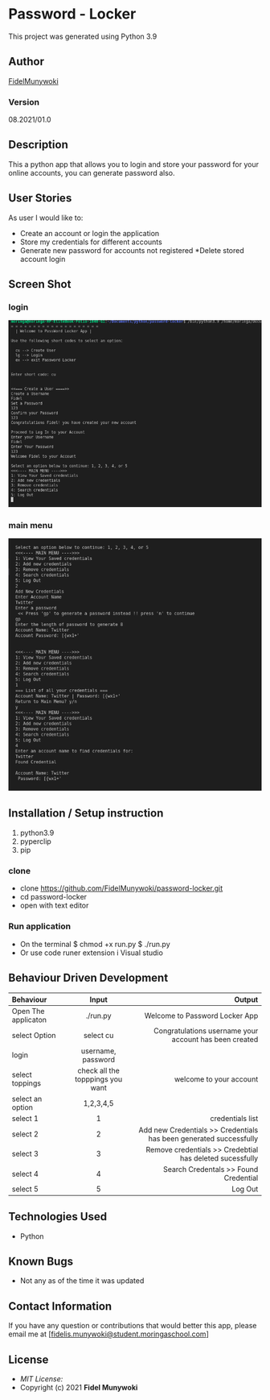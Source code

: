 # Password - Locker

This project was generated using Python 3.9

## Author

[FidelMunywoki](https://github.com/FidelMunywoki)

### Version
08.2021/01.0

## Description

This a python app that allows you to login and store your password for your online accounts, you can generate password also. 

## User Stories

As user I would like to:

   * Create an account or login the application
   * Store my credentials for different accounts
   * Generate new password for accounts not registered
   *Delete stored account login

## Screen Shot
### login
![Image of Yaktocat](assets/password_locker_login.png)
### main menu
![Image of Yaktocat](assets/main_menu.png)


## Installation / Setup instruction

1. python3.9
2. pyperclip
3. pip

### clone
* clone https://github.com/FidelMunywoki/password-locker.git
* cd password-locker
* open with text editor

### Run application

* On the terminal
    $ chmod +x run.py
    $ ./run.py
* Or use code runer extension i Visual studio

## Behaviour Driven Development

| Behaviour      | Input        | Output       |
| :------------- | :----------: | -----------: |
|  Open The applicaton  |   ./run.py |   Welcome to Password Locker App   |
| select Option  | select cu |  Congratulations username your account has been created  |
| login   |  username, password  |     |
| select toppings  |  check all the topppings you want     | welcome to your account    |
| select an option | 1,2,3,4,5     | |
| select 1 | 1   | credentials list|
| select 2 | 2    | Add new Credentials >> Credentials has been generated successfully |
| select 3|  3 |   Remove credentials >> Credebtial has deleted sucessfully |
| select 4 | 4     | Search Credentals >> Found Credential |
| select 5|  5| Log Out|

## Technologies Used

* Python


## Known Bugs

* Not any as of the time it was updated

## Contact Information 

If you have any question or contributions that would better this app, please email me at [fidelis.munywoki@student.moringaschool.com]

## License
* *MIT License:*
* Copyright (c) 2021 **Fidel Munywoki**